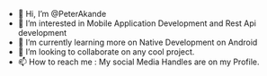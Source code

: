 - 👋 Hi, I’m @PeterAkande
- 👀 I’m interested in Mobile Application Development and Rest Api development
- 🌱 I’m currently learning more on Native Development on Android
- 💞️ I’m looking to collaborate on any cool project.
- 📫 How to reach me : My social Media Handles are on my Profile.
<!---
PeterAkande/PeterAkande is a ✨ special ✨ repository because its `README.md` (this file) appears on your GitHub profile.
You can click the Preview link to take a look at your changes.
--->
